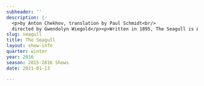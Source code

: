 ```yaml
---
subheader: ''
description: |-
  <p>by Anton Chekhov, translation by Paul Schmidt<br/>
  directed by Gwendolyn Wiegold</p><p>Written in 1895, The Seagull is Anton Chekhov’s famous tale of romantic woe and artistic identity. Considered to be the first of Chekhov’s four major plays, the story is an ensemble tale of an extended family in rural Russia grappling with themselves and each other in their quest for success and love. Famous for debuting as a critical failure, The Seagull today stands as one of Russia’s greatest theatrical works due to the beautiful richness of humanity in its characters that forces the audience to ask ourselves what gives us hope.</p><p> </p><p><strong>Michaela Voit </strong>(Arkádina) is a third-year in the College majoring in English and Public Policy. She is thrilled to be acting in her seventh UT production; her past roles include <em>Miss Julie</em> (Kristine), <em>Cowboy Mouth</em> (Cavale), <em>Much Ado About Nothing </em>(Beatrice), and <em>A Midsummer Night's Dream</em> (Helena). Michaela is a member of the Dean's Men Board, serving as Treasurer.</p><p><strong>Jacob Goodman </strong>(Konstantin Treplev) is a first-year in the College majoring in Visual Arts and Comparative Human Development. Previous acting credits include <em>Twelfth Night </em>(Duke Orsino) and a lot of mishegoss in high school.</p><p><strong>Adam Johnson </strong>(Sorin) is a third-year in the College. Previously with UT, he has directed (<em>The Effect of Gamma Rays on Man-in-the-Moon Marigolds, Talk to Me Like the Rain </em>and <em>Let Me Listen..</em>.), acted (<em>Urinetown, Amadeus, Grey Gardens</em>), and dramaturged (<em>Macbeth, Twelfth Night</em>).</p><p><strong>Emma Maltby </strong>(Nina) is a second-year in the College majoring in TAPS and English. Previous UT credits include <em>Suburbia </em>(Bee-Bee), <em>Rumors</em> (Chris Gorman), and <em>Macbeth </em>(Lady Macduff). She has also acted for New Work Week, as well as several Weekend of Workshops and Theater [24] festivals. Emma serves on UT's committee.</p><p><strong>Ruben Lesnick </strong>(Ilya Afanásyevich Shamráyev) is a fourth-year biology major. He has previously appeared in <em>The Candles, Love's Labour's Lost, Selections from Angels in America,</em> and<em> As You Like It</em>, in addition to productions with C.E.S. and a caboodle of Theater [24]s.</p><p><strong>Laurie Beckoff </strong>(Paulina) is a fourth-year English major. Her previous UT credits include<em> Twelfth Night </em>(Fool), <em>Macbeth</em> (First Witch), <em>Cabaret</em> (Helga), and <em>As You Like It</em> (Phebe). She also choreographed UT's productions of <em>Urinetown</em> and <em>The Drowsy Chaperone. </em>This is her first mainstage that is neither Shakespeare nor a musical. While studying abroad at Oxford University, she played Puck in <em>A Midsummer Night's Dream</em>. She would like to thank Gwen for making the last four years absolutely terrific.</p><p><strong>Sherlock Ziauddin </strong>(Masha) is a student in the College.</p><p><strong>Alex Morales </strong>(Trigorin) is a third-year TAPS and Psychology double major, expecting a B.A. in 2017. Previous credits include <em>Variations on the Death of Trotsky</em> (Trotsky), <em>Amadeus</em> (Salieri), and <em>CLOSER </em>(Larry).</p> <p><strong>Thomas Meerschwam</strong> (Dorn) is a third-year in the College majoring in Economics and minoring in Art History. Previous acting credits include <em>Hedda Gabler</em> (George Tesman) and <em>Henry V</em> (King of France). Thomas is also a member of Fire Escape Films, and is looking to pursue a career in the film industry after college.</p><p><strong>Michael Procassini</strong> (Medvedénko) is a student in the College.</p><p><strong>Gwendolyn Wiegold </strong>(Director) is a fourth-year in the College majoring in TAPS and minoring in English and Creative Writing. Past UT directing credits include <em>Cowboy Mouth</em> (Winter 2015) and <em>As You Like It</em> (Fall 2013). Gwendolyn has also acted at UChicago, notably in <em>First Love</em> (Edith) and <em>A Midsummer Night's Dream</em> (Bottom). She is the current president of the Dean's Men Board and works as North Campus Front of House Manager for TAPS Student Staff. Gwendolyn would like to extend her warmest thanks to everyone who has worked to bring the world of <em>The Seagull </em>to life.</p><p><strong>Mariel Shlomchik </strong>(Production Manager) is a third-year in the College studying Biology (with a major passion in theater). <em>The Seagull </em>is her tenth show with University Theater. In the last year she has production managed<em> Krapp's Last Tape, Love's Labour's Lost,</em> and <em>Cowboy Mouth</em>.</p> <p><strong>Ariela Subar </strong>(Stage Manager) is a third-year student in the College, majoring in Theater &amp; Performance Studies. Previous stage management credits include include <em>This is How it Goes, Amadeus, Macbeth </em>(1st Assistant Stage Manager), <em>A Little Star Quality</em> within A Weekend of Workshops, as well as CESfest’s <em>croMagnum </em>(Assistant Stage Manager). She has also served as the Assistant Stage Manager for First Floor Theater's productions of <em>Kafkapalooza </em>and <em>Animals Commit Suicide.</em> Ariela currently serves as the Student Staff Photographer for TAPS.</p><p><strong>Alexander "Xander" Eichner </strong>(Dramaturg) is a third-year in the College majoring in Mathematics and Sociology. They've acted in a number of UT shows in the past, and recently have tried directing (<em>House of Cards</em>, co-director) and dramaturgy (<em>Miss Julie,</em> assistant).</p><p><strong>Alice Sheehan </strong>(Lighting Designer) is a second-year NELC major and TAPS minor. Recent UT credits include <em>By the Bog of Cats, Miss Julie, Suburbia, </em>and <em>Love's Labours Lost </em>among many others.</p><p><strong>Dan Lastres </strong>(Sound Designer) is a second-year in the college majoring in Music and English. Previous Sound Designing credits include <em>Love's Labour's Lost,</em> and <em>Twelfth Night. </em>Dan is also a performing member of Occam's Razor.</p><p><strong>Gabriella Mulder </strong>(Set Designer) is a third-year in the College majoring in Sociology and Gender and Sexuality Studies. Previous UT credits include <em>Rumors </em>(Set Designer), <em>Fifth Planet</em> (Set Designer), <em>Henry V</em> (Assistant Set Designer), <em>Sleuth </em>(Assistant Stage Manager), and <em>The Clean House</em> (Assistant Set Designer).</p><p><strong>Emily Cambias</strong> (Props Designer<span>) is a student in the College.</span></p><p><strong>Sofia Johnson </strong>(Costume Designer) is a fourth-year in the College studying Comparative Human Development. She has previously designed costumes for University Theater (<em>Cowboy Mouth, A Midsummer Night's Dream,</em> and <em>The Drowsy Chaperone</em>), Classical Entertainment Society (<em>Mostellaria</em>), and Le Vorris And Vox (<em>Mowgli's Adventures</em>). As an ensemble member for UChicago Commedia, she has costume designed one production and acted in six.</p> <p><strong>Michael Roy </strong>(Master Electrician) is a fourth-year in the College majoring in chemistry. He has served as an ME on five previous shows and as an ALD on two. He is thankful for the wonderful opportunities afforded to him by UT.</p><p><strong>Amelia Soethe </strong>(Assistant Director) is a third-year in the College majoring in Near Eastern Languages and Civilizations. She has appeared in <em>Love's Labour's Lost</em> and Twelfth Night.</p><p><strong>Patrick Doyle </strong>(Asst. Production Manager) is a first-year in the College. Patrick previously worked with UT on <em>Urinetown </em>(Assistant Production Manager).</p><p><strong>Charlotte Rieder </strong>(Asst. Props Designer) is a second-year in the College majoring in Mathematics and Computer Science. Previous UT credits include costume assistant (<em>Love's Labour's Lost</em>) and assistant director (<em>Henry V</em>).</p><p><strong>Rena Slavin </strong>(Asst. Sound Designer) is a first-year in the College majoring in Economics and Political Science. Previous theater-related work includes playing piano in the pit orchestras of <em>Cabaret</em>, The Who's <em>TOMMY</em>, <em>The Drowsy Chaperone, </em>and <em>Chicago.</em></p><p>Emma Heras (Asst. Costume Designer<span>) is a student in the College.</span></p><p><span><strong>Afriti Bankwalla</strong> (Asst. Costume Designer) is a student in the College.</span></p> <p><strong>Brandon McCallister</strong><em> </em>(Asst. Lighting Designer) is a second-year in the College double majoring in TAPS and Comparative Human Development. Previous credits include <em>Henry V</em> and <em>Richard II </em>(Assistant Stage Manager), <em>Love's Labour's Lost</em> (Assistant Director), <em>Urinetown</em> (Assistant Props), <em>Twelfth Night</em> (Stage Manager) and A Weekend of Workshops: <em>The Monkey's Paw</em> (Director).</p><p><strong>Michelle Noyes</strong> (First Asst. Stage Manager) is a first-year in the College majoring in Biology. She has previously assistant stage managed on <em>Twelfth Night</em>.</p><p><strong>Katy Surhigh</strong><span> (Second Asst. Stage Manager) is a second-year English major. Her previous credits include </span><em>Rumors</em><span> (Assistant Costumes) and </span><em>Urinetown</em><span> (Billy Boy Bill/UGC Exec #2), as well as acting in Theater[24] and New Work Week. She is also a newly elected member of the 2016/17 UT Committee and sings a cappella with Rhythm and Jews, serving as their Publicity Chair.</span></p><p><strong>Patrick Doyle </strong>(Assistant Production Manager) is a first-year in the College. Patrick previously worked with UT on <em>Urinetown</em> (Assistant Production Manager).</p><p><strong>Amanda Wilson </strong>(Asst. Sound Designer) is a student in the College.</p><p><strong>Isaiah Newman </strong>(Asst. Set Designer<span>) is a student in the College.</span></p><p><span><strong>Ben Sulser</strong> (Tech Staff Liaison) is a student in the College.</span></p> <p><span><strong>Sarah Kim</strong> (Committee Liaison) is a student in the College.</span></p>
slug: seagull
title: The Seagull
layout: show-info
quarter: winter
year: 2016
season: 2015-2016 Shows
date: 2021-01-13

---
```

